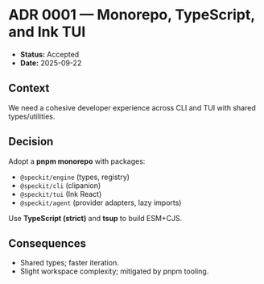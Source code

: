 # ADR 0001 — Monorepo, TypeScript, and Ink TUI

- **Status:** Accepted
- **Date:** 2025-09-22

## Context
We need a cohesive developer experience across CLI and TUI with shared types/utilities.

## Decision
Adopt a **pnpm monorepo** with packages:
- `@speckit/engine` (types, registry)
- `@speckit/cli` (clipanion)
- `@speckit/tui` (Ink React)
- `@speckit/agent` (provider adapters, lazy imports)

Use **TypeScript (strict)** and **tsup** to build ESM+CJS.

## Consequences
- Shared types; faster iteration.
- Slight workspace complexity; mitigated by pnpm tooling.
